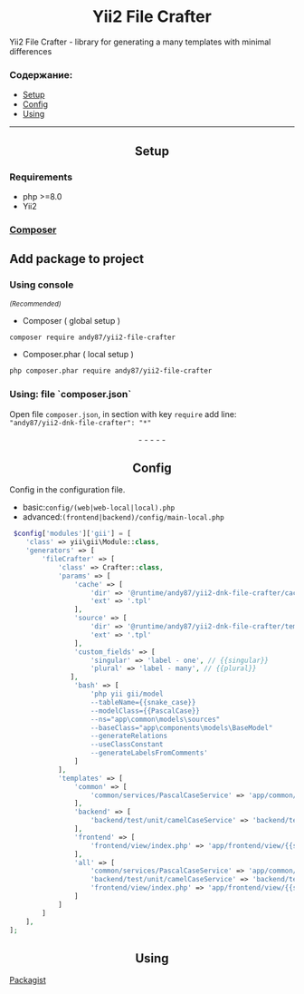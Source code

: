 
<h1 align="center">Yii2 File Crafter</h1>

Yii2 File Crafter - library for generating a many templates with minimal differences

### Содержание:

- [Setup](#yii2-file-crafter-setup)
- [Config](#yii2-file-crafter-config)
- [Using](#yii2-file-crafter-using)


___

<span id="yii2-file-crafter-setup"></span>
<h2 align="center">
    Setup
</h2>

<span id="yii2-migrate-architect-setup-require"></span>
<h3>Requirements</h3> 

- php >=8.0
- Yii2

<h3>
    <a href="https://getcomposer.org/download/">Composer</a>
</h3>

<span id="yii2-migrate-architect-setup"></span>
## Add package to project

<h3>Using console</h3>
<small><i>(Recommended)</i></small>

- Composer ( global setup )
```bash
composer require andy87/yii2-file-crafter
````  
- Composer.phar ( local setup )
```bash
php composer.phar require andy87/yii2-file-crafter
```

<span id="yii2-dnk-file-crafter-setup-composer-composer"></span>
<h3>Using: file `composer.json`</h3>

Open file `composer.json`, in section with key `require` add line:  
`"andy87/yii2-dnk-file-crafter": "*"`  


<p align="center">- - - - -</p>


<span id="yii2-file-crafter-config"></span>
<h2 align="center">
    Config
</h2>

Config in the configuration file.
 - basic:`config/(web|web-local|local).php`
 - advanced:`(frontend|backend)/config/main-local.php`

```php
 $config['modules']['gii'] = [
    'class' => yii\gii\Module::class,
    'generators' => [
        'fileCrafter' => [
            'class' => Crafter::class,
            'params' => [
                'cache' => [
                    'dir' => '@runtime/andy87/yii2-dnk-file-crafter/cache',
                    'ext' => '.tpl'
                ],
                'source' => [
                    'dir' => '@runtime/andy87/yii2-dnk-file-crafter/templates/source',
                    'ext' => '.tpl'
                ],
                'custom_fields' => [
                    'singular' => 'label - one', // {{singular}}
                    'plural' => 'label - many', // {{plural}}
               ],
                'bash' => [
                    'php yii gii/model
                    --tableName={{snake_case}}
                    --modelClass={{PascalCase}}
                    --ns="app\common\models\sources"
                    --baseClass="app\components\models\BaseModel"
                    --generateRelations
                    --useClassConstant
                    --generateLabelsFromComments'
                ]
            ],
            'templates' => [
                'common' => [
                    'common/services/PascalCaseService' => 'app/common/services/items/{[PascalCase]}Service',
                ],
                'backend' => [
                    'backend/test/unit/camelCaseService' => 'backend/test/unit/{{camelCase}}Service',
                ],
                'frontend' => [
                    'frontend/view/index.php' => 'app/frontend/view/{{snake_case}}/index',
                ],
                'all' => [
                    'common/services/PascalCaseService' => 'app/common/services/items/{PascalCase}Service',
                    'backend/test/unit/camelCaseService' => 'backend/test/unit/{{camelCase}}Service',
                    'frontend/view/index.php' => 'app/frontend/view/{{snake_case}}/index',
                ]
            ]
        ]
    ],
];
```

<span id="yii2-file-crafter-using"></span>
<h2 align="center">
    Using
</h2>

[Packagist](https://packagist.org/packages/andy87/yii2-file-crafter)
